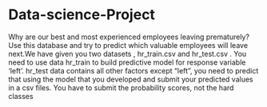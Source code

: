 # Data-science-Project


Why are our best and most experienced employees leaving prematurely? Use this database and try to predict which valuable employees will leave next.We have given you two datasets , hr_train.csv and hr_test.csv . You need to use data hr_train to build predictive model for response variable ‘left’. hr_test data contains all other factors except “left”, you need to predict that using the model that you developed and submit your predicted values in a csv files.
You have to submit the probability scores, not the hard classes

